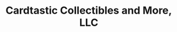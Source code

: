 ---
title: "Cardtastic Collectibles and More, LLC"
url: /old-town/cardtastic-collectibles-and-more-llc/
shop: collector
---